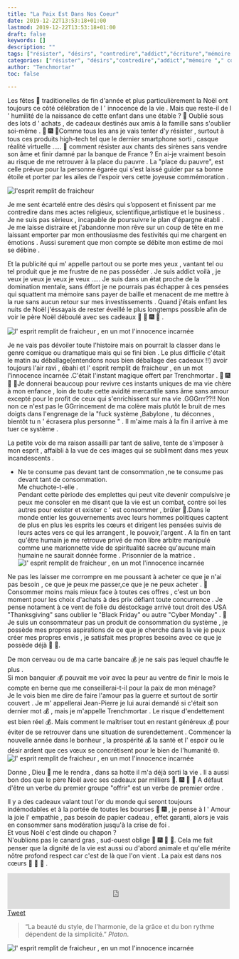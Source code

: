 ```yaml
---
title: "La Paix Est Dans Nos Coeur"
date: 2019-12-22T13:53:18+01:00
lastmod: 2019-12-22T13:53:18+01:00
draft: false
keywords: []
description: ""
tags: ["résister", "désirs", "contredire","addict","écriture","mémoire "," consommation","humanité","paix","coeurs",]
categories: ["résister", "désirs","contredire","addict","mémoire "," consommation","paix","coeurs",]
author: "Tenchmortar"
toc: false

---
```

Les fêtes :tada: traditionelles de fin d'année et plus particulièrement la Noël ont toujours ce côté célébration de l ' innocence de la vie . Mais que reste-il de l ' humilité de la naissance de cette enfant dans une étable ? :christmas_tree:     Oublié sous des lots  d ' achats , de cadeaux destinés aux amis à la famille sans s'oublier soi-même . :christmas_tree: :fireworks:  :santa:Comme tous les ans je vais tenter d'y résister , surtout à tous ces produits high-tech tel que le dernier smartphone sorti , casque réalité virtuelle ..... :christmas_tree:
comment résister aux chants des sirènes sans vendre son âme et finir damné par la banque de France ?
En ai-je vraiment besoin au risque de me retrouver à la place du pauvre . La "place du pauvre", est celle prévue pour la personne égarée qui s'est laissé guider par sa bonne étoile et porter par les ailes de l'espoir vers cette joyeuse commémoration .  


<!--more-->   


  ![l'esprit remplit de fraicheur](/img/nette3.jpg " comment résister aux chants des sirènes sans vendre son âme et finir damné par la banque de France ? En ai-je vraiment besoin ?")  

Je me sent écartelé entre des désirs qui s’opposent et finissent par me contredire dans mes actes religieux, scientifique,artistique et le business .
Je ne suis pas sèrieux , incapable de poursuivre le plan d'épargne établi  . Je me laisse distraire et j'abandonne mon rêve sur un coup de tête en me laissant emporter par mon enthousiasme des festivités qui me chargent en émotions . Aussi surement que mon compte se débite mon estime de moi se débine . 

Et la publicité qui m' appelle partout ou se porte mes yeux , vantant tel ou tel produit que je me frustre  de ne pas posséder .  Je suis addict voilà , je veux je veux je veux je veux .....
Je suis dans un état proche de la domination mentale, sans éffort je ne pourrais pas échapper à ces pensées qui squattent ma mémoire sans payer de baille et menacent de me mettre à la rue sans aucun retour sur mes investissements .
Quand j'étais enfant les nuits de Noël j'éssayais de rester éveillé le plus longtemps possible afin de voir le père Noël déboulé avec ses cadeaux :christmas_tree: :tada: :fireworks: :santa: .  

  ![l' esprit remplit de fraicheur , en un mot l'innocence incarnée](/img/hiko.png "l' esprit remplit de fraicheur , en un mot l'innocence incarnée")  

Je ne vais pas dévoiler toute l'histoire mais on pourrait la classer   dans le genre comique ou dramatique mais qui se fini bien . Le plus difficile c'était le matin au déballage(entendons nous bien déballage des cadeaux !!) avoir toujours l'air ravi , ébahi et l' esprit remplit de fraicheur , en un mot l'innocence incarnée .C'était l'instant magique offert par Trenchmortar . :christmas_tree:  :fireworks: :tada: :santa:Je donnerai beaucoup pour revivre ces instants uniques de ma vie chère à mon enfance , loin de toute cette avidité 
mercantile sans âme sans amour excepté pour le profit de ceux qui s'enrichissent sur ma vie .GGGrrr??!! Non non ce n'est pas le GGrrincement de ma colère mais plutôt le bruit de mes doigts dans l'engrenage de la "fuck système ,Babylone , tu déconnes , bientôt tu n ' écrasera plus personne " . Il m'aime mais à la fin il arrive à me tuer ce système .  

La petite voix de ma raison assailli par tant de salive, tente de s'imposer à mon esprit , affaibli à la vue de ces images qui se subliment dans mes yeux incandescents .  
- Ne te consume pas devant tant de consommation 
,ne te consume pas devant tant de consommation.  
Me chuchote-t-elle .  
Pendant cette pèriode des emplettes qui peut vite devenir compulsive je peux me consoler en me disant que la vie est un combat, contre soi les autres pour exister et exister c ' est consommer , brûler  :tada:.Dans le monde entier les gouvernements avec  leurs hommes politiques captent de plus en plus les esprits les cœurs et dirigent les pensées suivis de leurs actes vers ce qui les arrangent , le pouvoir,l'argent . A la fin en tant qu'être humain je me retrouve privé de mon libre arbitre manipulé comme une marionnette vide de spiritualité sacrée qu'aucune main humaine ne saurait donnée forme . Prisonnier de la matrice .  
![l' esprit remplit de fraicheur , en un mot l'innocence incarnée](/img/hiko36.png "Ne pas les laisser me corrompre ")

Ne pas les laisser me corrompre en me poussant à acheter ce que je n'ai pas besoin , ce que je peux me passer,ce que je ne peux acheter . :tada:
Consommer moins mais mieux face à toutes ces offres ,
c'est un bon moment pour les  choix d'achats à des prix défiant toute concurrence . Je pense notament  à ce vent de folie du déstockage  arrivé tout droit des USA "Thanksgiving"  sans oublier le "Black Friday" ou autre "Cyber Monday" . :tada: Je suis un consommateur pas un produit de consommation du système , je possède mes propres aspirations de ce que je cherche dans la vie je peux créer mes propres envis , je satisfait mes propres besoins avec ce que je possède déjà  :christmas_tree: :santa:.


De mon cerveau ou de ma carte bancaire :moneybag: je ne sais pas lequel chauffe le plus .  
Si mon banquier :moneybag: pouvait me voir avec la peur  au ventre de finir le mois le compte en berne que me conseillerai-t-il  pour la paix de mon ménage?  
Je le vois bien me dire de faire l'amour pas la guerre et surtout de sortir couvert . Je m' appellerai Jean-Pierre je lui aurai demandé si c'était son dernier mot :moneybag: , mais je m'appelle Trenchmortar .
Le risque d'endettement est bien réel  :moneybag:. Mais comment le maîtriser tout en restant généreux :moneybag: pour éviter de se retrouver dans une situation de surendettement . Commencer la nouvelle année  dans le bonheur , la prospérité :moneybag: la santé et l' espoir ou le désir ardent que ces vœux se concrétisent pour le bien de l'humanité  :globe_with_meridians:.  
![l' esprit remplit de fraicheur , en un mot l'innocence incarnée](/img/hiko35.png "Donne , Dieu me le rendra")  

Donne , Dieu :wedding: me le rendra , dans sa hotte il m'a déjà sorti la vie .
Il a aussi bon dos que le père Noël avec ses cadeaux par milliers  :christmas_tree:. :fireworks: :tada: :santa: A défaut d'être un verbe du premier groupe "offrir" est un verbe de premier ordre .   

Il y a des cadeaux valant tout l'or du monde qui seront toujours indémodables et à la portée de toutes les bourses :christmas_tree: :fireworks: , je pense à l ' Amour la joie l' empathie , pas besoin de papier cadeau , effet garanti, alors je vais en consommer sans modération jusqu'à la crise de foi .  
Et vous Noël c'est dinde ou chapon ?   
N'oublions pas le canard gras , sud-ouest oblige  :christmas_tree: :fireworks: :santa: :tada:.
Cela me fait penser que la dignité de la vie est aussi ou d'abord animale et qu'elle mérite nôtre profond respect car c'est de là que l'on vient .
La paix est dans nos cœurs :gift_heart: :gift_heart: :gift_heart: .


<iframe src="https://www.facebook.com/plugins/like.php?href=https%3A%2F%2Fcrapouillot.000webhostapp.com%2F&width=500&layout=standard&action=like&size=small&show_faces=true&share=true&height=80&appId" width="500" height="80" style="border:none;overflow:hidden" scrolling="no" frameborder="0" allowTransparency="true" allow="encrypted-media"></iframe>
<a href="https://twitter.com/share?ref_src=twsrc%5Etfw" class="twitter-share-button" data-show-count="false">Tweet</a><script async src="https://platform.twitter.com/widgets.js" charset="utf-8"></script>
<script src="https://platform.linkedin.com/in.js" type="text/javascript">lang: en_US</script>
<script type="IN/Share" data-url="https://www.linkedin.com"></script>
<blockquote><p>“La beauté du style, de l'harmonie, de la grâce et du bon rythme dépendent de la simplicité.”
<cite>Platon</cite>.
</p></blockquote>

![l' esprit remplit de fraicheur , en un mot l'innocence incarnée](/img/hanabi.png "La dignité de la vie est aussi ou d’abord animale et elle mérite nôtre profond respect car c’est de là que l’on vient .")






